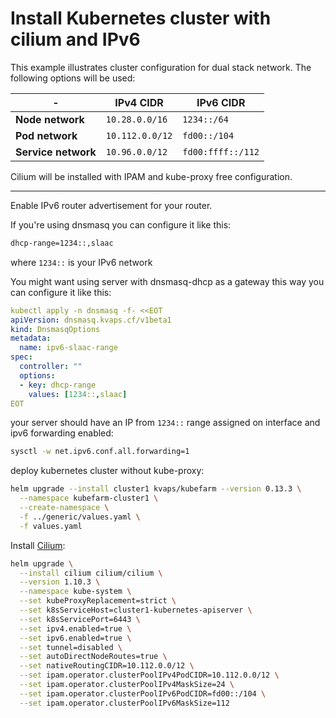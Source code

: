 # Install Kubernetes cluster with cilium and IPv6

This example illustrates cluster configuration for dual stack network. The following options will be used:

| -                   | IPv4 CIDR       | IPv6 CIDR         |
|---------------------|-----------------|-------------------|
| **Node network**    | `10.28.0.0/16`  | `1234::/64`       |
| **Pod network**     | `10.112.0.0/12` | `fd00::/104`      |
| **Service network** | `10.96.0.0/12`  | `fd00:ffff::/112` |

Cilium will be installed with IPAM and kube-proxy free configuration.

---

Enable IPv6 router advertisement for your router.

If you're using dnsmasq you can configure it like this:

```bash
dhcp-range=1234::,slaac
```

where `1234::` is your IPv6 network

You might want using server with dnsmasq-dhcp as a gateway this way you can configure it like this:

```yaml
kubectl apply -n dnsmasq -f- <<EOT
apiVersion: dnsmasq.kvaps.cf/v1beta1
kind: DnsmasqOptions
metadata:
  name: ipv6-slaac-range
spec:
  controller: ""
  options:
  - key: dhcp-range
    values: [1234::,slaac]
EOT
```

your server should have an IP from `1234::` range assigned on interface and ipv6 forwarding enabled:

```bash
sysctl -w net.ipv6.conf.all.forwarding=1
```

deploy kubernetes cluster without kube-proxy:

```bash
helm upgrade --install cluster1 kvaps/kubefarm --version 0.13.3 \
  --namespace kubefarm-cluster1 \
  --create-namespace \
  -f ../generic/values.yaml \
  -f values.yaml
```

Install [Cilium](https://cilium.io/):

```bash
helm upgrade \
  --install cilium cilium/cilium \
  --version 1.10.3 \
  --namespace kube-system \
  --set kubeProxyReplacement=strict \
  --set k8sServiceHost=cluster1-kubernetes-apiserver \
  --set k8sServicePort=6443 \
  --set ipv4.enabled=true \
  --set ipv6.enabled=true \
  --set tunnel=disabled \
  --set autoDirectNodeRoutes=true \
  --set nativeRoutingCIDR=10.112.0.0/12 \
  --set ipam.operator.clusterPoolIPv4PodCIDR=10.112.0.0/12 \
  --set ipam.operator.clusterPoolIPv4MaskSize=24 \
  --set ipam.operator.clusterPoolIPv6PodCIDR=fd00::/104 \
  --set ipam.operator.clusterPoolIPv6MaskSize=112
```

